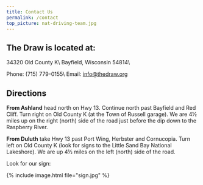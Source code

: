 ```yaml
---
title: Contact Us
permalink: /contact
top_picture: nat-driving-team.jpg
---
```


## The Draw is located at:

34320 Old County K\\
Bayfield, Wisconsin 54814\\

Phone: (715) 779-0155\\
​Email: info@thedraw.org

## Directions

**From Ashland** head north on Hwy 13. Continue north past Bayfield and Red Cliff. Turn right on Old County K (at the Town of Russell garage). We are 4½ miles up on the right (north) side of the road just before the dip down to the Raspberry River.

**From Duluth** take Hwy 13 past Port Wing, Herbster and Cornucopia.  Turn left on Old County K (look for signs to the Little Sand Bay National Lakeshore). We are up 4½ miles on the left (north) side of the road.

Look for our sign:

{% include image.html file="sign.jpg" %}
